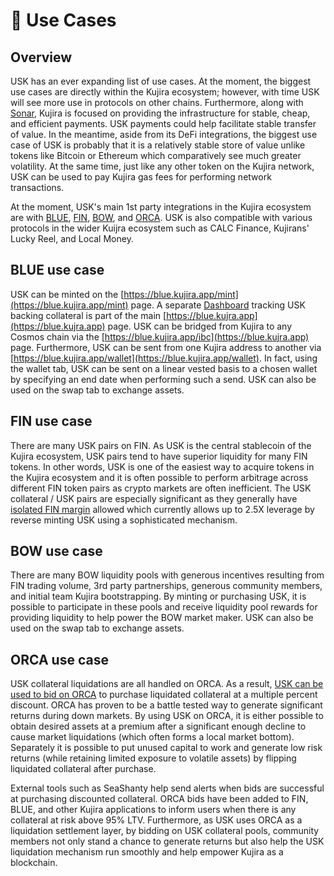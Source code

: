 # 📱 Use Cases

## Overview

USK has an ever expanding list of use cases. At the moment, the biggest use cases are directly within the Kujira ecosystem; however, with time USK will see more use in protocols on other chains. Furthermore, along with [Sonar](../kujira-wallet.md), Kujira is focused on providing the infrastructure for stable, cheap, and efficient payments. USK payments could help facilitate stable transfer of value. In the meantime, aside from its DeFi integrations, the biggest use case of USK is probably that it is a relatively stable store of value unlike tokens like Bitcoin or Ethereum which comparatively see much greater volatility. At the same time, just like any other token on the Kujira network, USK can be used to pay Kujira gas fees for performing network transactions.&#x20;

At the moment, USK's main 1st party integrations in the Kujira ecosystem are with [BLUE](../blue/), [FIN](../fin/), [BOW](../bow/), and [ORCA](../orca/). USK is also compatible with various protocols in the wider Kuijra ecosystem such as CALC Finance, Kujirans' Lucky Reel, and Local Money.&#x20;

## BLUE use case&#x20;

USK can be minted on the [https://blue.kujira.app/mint](https://blue.kujira.app/mint) page. A separate [Dashboard](../blue/dashboard.md) tracking USK backing collateral is part of the main [https://blue.kujra.app](https://blue.kujra.app) page. USK can be bridged from Kujira to any Cosmos chain via the [https://blue.kujira.app/ibc](https://blue.kujra.app) page. Furthermore, USK can be sent from one Kujira address to another via [https://blue.kujira.app/wallet](https://blue.kujira.app/wallet). In fact, using the wallet tab, USK can be sent on a linear vested basis to a chosen wallet by specifying an end date when performing such a send. USK can also be used on the swap tab to exchange assets.&#x20;

## FIN use case

There are many USK pairs on FIN. As USK is the central stablecoin of the Kujira ecosystem, USK pairs tend to have superior liquidity for many FIN tokens. In other words, USK is one of the easiest way to acquire tokens in the Kujira ecosystem and it is often possible to perform arbitrage across different FIN token pairs as crypto markets are often inefficient. The USK collateral / USK pairs are especially significant as they generally have [isolated FIN margin](../fin/how-to-use-fin/spot-and-margin-trade-ui/isolated-fin-margin.md) allowed which currently allows up to 2.5X leverage by reverse minting USK using a sophisticated mechanism.&#x20;

## BOW use case

There are many BOW liquidity pools with generous incentives resulting from FIN trading volume, 3rd party partnerships, generous community members, and initial team Kujira bootstrapping. By minting or purchasing USK, it is possible to participate in these pools and receive liquidity pool rewards for providing liquidity to help power the BOW market maker. USK can also be used on the swap tab to exchange assets.&#x20;

## ORCA use case

USK collateral liquidations are all handled on ORCA. As a result, [USK can be used to bid on ORCA](../orca/#how-it-works) to purchase liquidated collateral at a multiple percent discount. ORCA has proven to be a battle tested way to generate significant returns during down markets. By using USK on ORCA, it is either possible to obtain desired assets at a premium after a significant enough decline to cause market liquidations (which often forms a local market bottom). Separately it is possible to put unused capital to work and generate low risk returns (while retaining limited exposure to volatile assets) by flipping liquidated collateral after purchase.

External tools such as SeaShanty help send alerts when bids are successful at purchasing discounted collateral. ORCA bids have been added to FIN, BLUE, and other Kujira applications to inform users when there is any collateral at risk above 95% LTV. Furthermore, as USK uses ORCA as a liquidation settlement layer, by bidding on USK collateral pools, community members not only stand a chance to generate returns but also help the USK liquidation mechanism run smoothly and help empower Kujira as a blockchain.&#x20;
